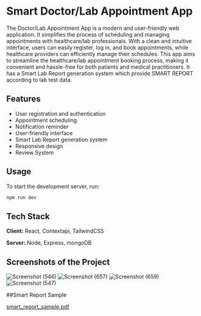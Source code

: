 
# Smart Doctor/Lab Appointment App

The Doctor/Lab Appointment App is a modern and user-friendly web application. It simplifies the process of scheduling and managing appointments with healthcare/lab professionals. With a clean and intuitive interface, users can easily register, log in, and book appointments, while healthcare providers can efficiently manage their schedules. This app aims to streamline the healthcare/lab appointment booking process, making it convenient and hassle-free for both patients and medical practitioners.
It has a Smart Lab Report generation system which provide SMART REPORT according to lab test data.

## Features

- User registration and authentication
- Appointment scheduling
- Notification reminder
- User-friendly interface
- Smart Lab Report generation system
- Responsive design
- Review System


## Usage

To start the development server, run:

```bash
npm run dev
```

## Tech Stack

**Client:** React, Contextapi, TailwindCSS

**Server:** Node, Express, mongoDB

## Screenshots of the Project

![Screenshot (546)](https://github.com/user-attachments/assets/4f55ca92-9dca-4e6a-b75d-2b8fe4f4327a)
![Screenshot (657)](https://github.com/user-attachments/assets/64bf51f8-880a-4f52-8fc9-15cd0e2a6c0b)
![Screenshot (659)](https://github.com/user-attachments/assets/a46d9639-a24c-4750-a4eb-519bd19f70e1)
![Screenshot (547)](https://github.com/user-attachments/assets/8919e399-9f76-47b2-8a0f-168783819c2a)


##Smart Report Sample

[smart_report_sample.pdf](https://github.com/user-attachments/files/17061029/smart_report_sample.pdf)



<!-- ## License -->


<!-- This project is licensed under the [MIT License](https://choosealicense.com/licenses/mit/) -->

